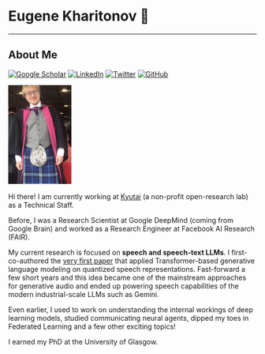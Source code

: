 # Eugene Kharitonov 👋

---

## About Me
[![Google Scholar](https://img.shields.io/badge/Google_Scholar-4285F4?style=for-the-badge&logo=google-scholar&logoColor=white)](https://scholar.google.com/citations?user=8PE1wjQAAAAJ&hl=en)
[![LinkedIn](https://img.shields.io/badge/LinkedIn-0077B5?style=for-the-badge&logo=linkedin&logoColor=white)](www.linkedin.com/in/eugene-kharitonov-29415214)
[![Twitter](https://img.shields.io/badge/Twitter-1DA1F2?style=for-the-badge&logo=twitter&logoColor=white)](https://x.com/n0mad_0)
[![GitHub](https://img.shields.io/badge/GitHub-100000?style=for-the-badge&logo=github&logoColor=white)](https://github.com/eugene-kharitonov)

<img src="photo.png" alt="My Photo" height="200">


Hi there! I am currently working at [Kyutai](https://kyutai.org) (a non-profit open-research lab) as a Technical Staff.

Before, I was a Research Scientist at Google DeepMind (coming from Google Brain) and worked as a Research Engineer at Facebook AI Research (FAIR).

My current research is focused on **speech and speech-text LLMs**. I first-co-authored the [very first paper](https://aclanthology.org/2021.tacl-1.79/) that applied Transformer-based generative language modeling on quantized speech representations.
Fast-forward a few short years and this idea became one of the mainstream approaches for generative audio and ended up powering speech capabilities of the modern industrial-scale LLMs such as Gemini.


Even earlier, I used to work on understanding the internal workings of deep learning models, studied communicating neural agents, dipped my toes in Federated Learning and a few other exciting topics!

I earned my PhD at the University of Glasgow.

